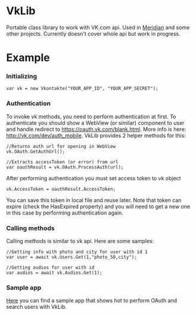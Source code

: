 # VkLib
Portable class library to work with VK.com api. Used in [Meridian](https://github.com/Stealth2012/meridian) and some other projects.
Currently doesn't cover whole api but work in progress.

# Example
### Initializing
```
var vk = new Vkontakte("YOUR_APP_ID", "YOUR_APP_SECRET");
```
### Authentication
To invoke vk methods, you need to perform authentication at first.
To authenticate you should show a WebView (or similar) component to user and handle redirect to https://oauth.vk.com/blank.html. More info is here: http://vk.com/dev/auth_mobile.
VkLib provides 2 helper methods for this:
```
//Returns auth url for opening in WebView
vk.OAuth.GetAuthUrl();
```
```
//Extracts accessToken (or error) from url
var oauthResult = vk.OAuth.ProcessAuth(url);
```
After performing authentication you must set access token to vk object
```
vk.AccessToken = oauthResult.AccessToken;
```
You can save this token in local file and reuse later. Note that token can expire (check the HasExpired property) and you will need to get a new one in this case by performing authentication again.
### Calling methods
Calling methods is similar to vk api. Here are some samples:
```
//Getting info with photo and city for user with id 1
var user = await vk.Users.Get(1,"photo_50,city");

//Getting audios for user with id
var audios = await vk.Audios.Get(1);
```

### Sample app
[Here](https://github.com/Stealth2012/VkPeopleSearchApp) you can find a sample app that shows hot to perform OAuth and search users with VkLib.
